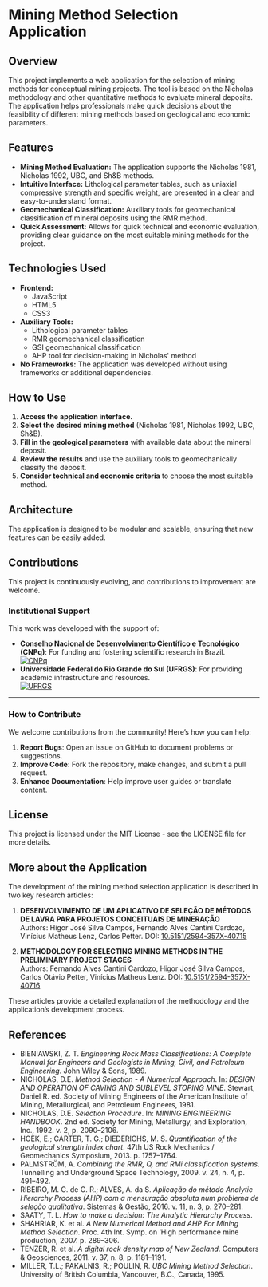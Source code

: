 # Mining Method Selection Application

## Overview

This project implements a web application for the selection of mining methods for conceptual mining projects. The tool is based on the Nicholas methodology and other quantitative methods to evaluate mineral deposits. The application helps professionals make quick decisions about the feasibility of different mining methods based on geological and economic parameters.

## Features

- **Mining Method Evaluation:** The application supports the Nicholas 1981, Nicholas 1992, UBC, and Sh&B methods.
- **Intuitive Interface:** Lithological parameter tables, such as uniaxial compressive strength and specific weight, are presented in a clear and easy-to-understand format.
- **Geomechanical Classification:** Auxiliary tools for geomechanical classification of mineral deposits using the RMR method.
- **Quick Assessment:** Allows for quick technical and economic evaluation, providing clear guidance on the most suitable mining methods for the project.

## Technologies Used

- **Frontend:** 
  - JavaScript
  - HTML5
  - CSS3
- **Auxiliary Tools:** 
  - Lithological parameter tables
  - RMR geomechanical classification
  - GSI geomechanical classification
  - AHP tool for decision-making in Nicholas' method
- **No Frameworks:** The application was developed without using frameworks or additional dependencies.

## How to Use

1. **Access the application interface.**
2. **Select the desired mining method** (Nicholas 1981, Nicholas 1992, UBC, Sh&B).
3. **Fill in the geological parameters** with available data about the mineral deposit.
4. **Review the results** and use the auxiliary tools to geomechanically classify the deposit.
5. **Consider technical and economic criteria** to choose the most suitable method.

## Architecture

The application is designed to be modular and scalable, ensuring that new features can be easily added.

## Contributions

This project is continuously evolving, and contributions to improvement are welcome. 

### Institutional Support
This work was developed with the support of:  
- **Conselho Nacional de Desenvolvimento Científico e Tecnológico (CNPq)**: For funding and fostering scientific research in Brazil.  
  [![CNPq](https://img.shields.io/badge/Supported%20by-CNPq-blue)](https://www.gov.br/cnpq/)  
- **Universidade Federal do Rio Grande do Sul (UFRGS)**: For providing academic infrastructure and resources.  
  [![UFRGS](https://img.shields.io/badge/Affiliated%20with-UFRGS-red)](https://www.ufrgs.br/)  

---

### How to Contribute
We welcome contributions from the community! Here’s how you can help:  
1. **Report Bugs**: Open an issue on GitHub to document problems or suggestions.  
2. **Improve Code**: Fork the repository, make changes, and submit a pull request.  
3. **Enhance Documentation**: Help improve user guides or translate content. 

## License

This project is licensed under the MIT License - see the LICENSE file for more details.

## More about the Application

The development of the mining method selection application is described in two key research articles:

1. **DESENVOLVIMENTO DE UM APLICATIVO DE SELEÇÃO DE MÉTODOS DE LAVRA PARA PROJETOS CONCEITUAIS DE MINERAÇÃO**  
   Authors: Higor José Silva Campos, Fernando Alves Cantini Cardozo, Vinícius Matheus Lenz, Carlos Petter.
   DOI: [10.5151/2594-357X-40715](http://dx.doi.org/10.5151/2594-357X-40715)

2. **METHODOLOGY FOR SELECTING MINING METHODS IN THE PRELIMINARY PROJECT STAGES**  
   Authors: Fernando Alves Cantini Cardozo, Higor José Silva Campos, Carlos Otávio Petter, Vinícius Matheus Lenz.
   DOI: [10.5151/2594-357X-40716](http://dx.doi.org/10.5151/2594-357X-40716)

These articles provide a detailed explanation of the methodology and the application’s development process.

## References

- BIENIAWSKI, Z. T. *Engineering Rock Mass Classifications: A Complete Manual for Engineers and Geologists in Mining, Civil, and Petroleum Engineering*. John Wiley & Sons, 1989.
- NICHOLAS, D.E. *Method Selection - A Numerical Approach*. In: *DESIGN AND OPERATION OF CAVING AND SUBLEVEL STOPING MINE*. Stewart, Daniel R. ed. Society of Mining Engineers of the American Institute of Mining, Metallurgical, and Petroleum Engineers, 1981.
- NICHOLAS, D.E. *Selection Procedure*. In: *MINING ENGINEERING HANDBOOK*. 2nd ed. Society for Mining, Metallurgy, and Exploration, Inc., 1992. v. 2, p. 2090–2106.
- HOEK, E.; CARTER, T. G.; DIEDERICHS, M. S. *Quantification of the geological strength index chart*. 47th US Rock Mechanics / Geomechanics Symposium, 2013. p. 1757–1764.
- PALMSTRÖM, A. *Combining the RMR, Q, and RMi classification systems*. Tunnelling and Underground Space Technology, 2009. v. 24, n. 4, p. 491–492.
- RIBEIRO, M. C. de C. R.; ALVES, A. da S. *Aplicação do método Analytic Hierarchy Process (AHP) com a mensuração absoluta num problema de seleção qualitativa*. Sistemas & Gestão, 2016. v. 11, n. 3, p. 270–281.
- SAATY, T. L. *How to make a decision: The Analytic Hierarchy Process*.
- SHAHRIAR, K. et al. *A New Numerical Method and AHP For Mining Method Selection*. Proc. 4th Int. Symp. on ‘High performance mine production, 2007. p. 289–306.
- TENZER, R. et al. *A digital rock density map of New Zealand*. Computers & Geosciences, 2011. v. 37, n. 8, p. 1181–1191.
- MILLER, T.L.; PAKALNIS, R.; POULIN, R. *UBC Mining Method Selection*. University of British Columbia, Vancouver, B.C., Canada, 1995.

